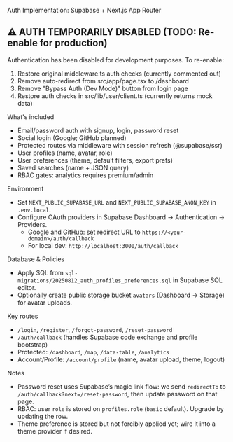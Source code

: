Auth Implementation: Supabase + Next.js App Router

## ⚠️ AUTH TEMPORARILY DISABLED (TODO: Re-enable for production)
Authentication has been disabled for development purposes. To re-enable:
1. Restore original middleware.ts auth checks (currently commented out)
2. Remove auto-redirect from src/app/page.tsx to /dashboard
3. Remove "Bypass Auth (Dev Mode)" button from login page
4. Restore auth checks in src/lib/user/client.ts (currently returns mock data)

What's included
- Email/password auth with signup, login, password reset
- Social login (Google; GitHub planned)
- Protected routes via middleware with session refresh (@supabase/ssr)
- User profiles (name, avatar, role)
- User preferences (theme, default filters, export prefs)
- Saved searches (name + JSON query)
- RBAC gates: analytics requires premium/admin

Environment
- Set `NEXT_PUBLIC_SUPABASE_URL` and `NEXT_PUBLIC_SUPABASE_ANON_KEY` in `.env.local`.
- Configure OAuth providers in Supabase Dashboard → Authentication → Providers.
  - Google and GitHub: set redirect URL to `https://<your-domain>/auth/callback`
  - For local dev: `http://localhost:3000/auth/callback`

Database & Policies
- Apply SQL from `sql-migrations/20250812_auth_profiles_preferences.sql` in Supabase SQL editor.
- Optionally create public storage bucket `avatars` (Dashboard → Storage) for avatar uploads.

Key routes
- `/login`, `/register`, `/forgot-password`, `/reset-password`
- `/auth/callback` (handles Supabase code exchange and profile bootstrap)
- Protected: `/dashboard`, `/map`, `/data-table`, `/analytics`
- Account/Profile: `/account/profile` (name, avatar upload, theme, logout)

Notes
- Password reset uses Supabase’s magic link flow: we send `redirectTo` to `/auth/callback?next=/reset-password`, then update password on that page.
- RBAC: user `role` is stored on `profiles.role` (`basic` default). Upgrade by updating the row.
- Theme preference is stored but not forcibly applied yet; wire it into a theme provider if desired.
